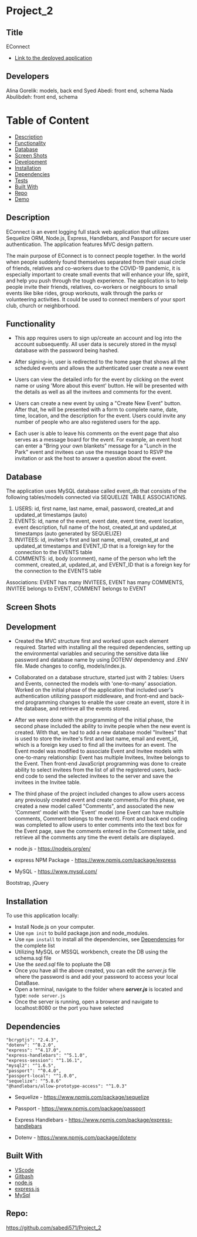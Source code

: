 # Project_2

## Title

EConnect

- [Link to the deployed application](https://project2-sa.herokuapp.com/)

## Developers

Alina Gorelik: models, back end
Syed Abedi: front end, schema
Nada Abulibdeh: front end, schema

# Table of Content

- [Description](#description)
- [Functionality](#functionality)
- [Database](#database)
- [Screen Shots](#screen-shots)
- [Development](#development)
- [Installation](#installation)
- [Dependencies](#dependencies)
- [Tests](#tests)
- [Built With](#built-with)
- [Repo](#repo)
- [Demo](#demo)

## Description

EConnect is an event logging full stack web application that utilizes Sequelize ORM, Node.js, Express, Handlebars, and Passport for secure user authentication. The application features MVC design pattern.

The main purpose of EConnect is to connect people together. In the world when people suddenly found themselves separated from their usual circle of friends, relatives and co-workers due to the COVID-19 pandemic, it is especially important to create small events that will enhance your life, spirit, and help you push through the tough experience. The application is to help people invite their friends, relatives, co-workers or neighbours to small events like bike rides, group workouts, walk through the parks or volunteering activities. It could be used to connect members of your sport club, church or neighborhood.

## Functionality

- This app requires users to sign up/create an account and log into the account subsequently. All user data is securely stored in the mysql database with the password being hashed.

- After signing-in, user is redirected to the home page that shows all the scheduled events and allows the authenticated user create a new event

- Users can view the detailed info for the event by clicking on the event name or using 'More about this event' button. He will be presented with the details as well as all the invitees and comments for the event.

- Users can create a new event by using a "Create New Event" button. After that, he will be presented with a form to complete name, date, time, location, and the description for the event. Users could invite any number of people who are also registered users for the app.

- Each user is able to leave his comments on the event page that also serves as a message board for the event. For example, an event host can enter a "Bring your own blankets" message for a "Lunch in the Park" event and invitees can use the message board to RSVP the invitation or ask the host to answer a question about the event.

## Database

The application uses MySQL database called event_db that consists of the following tables/models connected via SEQUELIZE TABLE ASSOCIATIONS.

1. USERS: id, first name, last name, email, password, created_at and updated_at timestamps (auto)
2. EVENTS: id, name of the event, event date, event time, event location, event description, full name of the host, created_at and updated_at timestamps (auto generated by SEQUELIZE)
3. INVITEES: id, invitee's first and last name, email, created_at and updated_at timestamps and EVENT_ID that is a foreign key for the connection to the EVENTS table
4. COMMENTS: id, body (comment), name of the person who left the comment, created_at, updated_at, and EVENT_ID that is a foreign key for the connection to the EVENTS table

Associations: EVENT has many INVITEES, EVENT has many COMMENTS,
INVITEE belongs to EVENT, COMMENT belongs to EVENT

## Screen Shots

## Development

- Created the MVC structure first and worked upon each element required. Started with installing all the required dependencies, setting up the environmental variables and securing the sensitive data like password and database name by using DOTENV dependency and .ENV file. Made changes to config, models/index.js.

- Collaborated on a database structure, started just with 2 tables: Users and Events, connected the models with 'one-to-many' association. Worked on the initial phase of the application that included user's authentication utilizing passport middleware, and front-end and back-end programming changes to enable the user create an event, store it in the database, and retrieve all the events stored.

- After we were done with the programming of the initial phase, the second phase included the ability to invite people when the new event is created. With that, we had to add a new database model "Invitees" that is used to store the invitee's first and last name, email and event_id, which is a foreign key used to find all the invitees for an event. The Event model was modified to associate Event and Invitee models with one-to-many relationship: Event has multiple Invitees, Invitee belongs to the Event. Then front-end JavaScript programming was done to create ability to select invitees from the list of all the registered users, back-end code to send the selected invitees to the server and save the invitees in the Invitee table.

- The third phase of the project included changes to allow users access any previously created event and create comments.For this phase, we created a new model called "Comments", and associated the new 'Comment' model with the 'Event' model (one Event can have multiple comments, Comment belongs to the event). Front and back end coding was completed to allow users to enter comments into the text box for the Event page, save the comments entered in the Comment table, and retrieve all the comments any time the event details are displayed.

- node.js - https://nodejs.org/en/

- express NPM Package - https://www.npmjs.com/package/express

- MySQL - https://www.mysql.com/

Bootstrap, jQuery

## Installation

To use this application locally:

- Install Node.js on your computer.
- Use `npm init` to build package.json and node_modules.
- Use `npm install` to install all the dependencies, see [Dependencies](#dependencies) for the complete list
- Utilizing MySQL or MSSQL workbench, create the DB using the schema.sql file
- Use the _seed.sql_ file to popluate the DB
- Once you have all the above created, you can edit the _server.js_ file where the password is and add your password to access your local DataBase.
- Open a terminal, navigate to the folder where **_server.js_** is located and type: `node server.js`
- Once the server is running, open a browser and navigate to localhost:8080 or the port you have selected

## Dependencies

    "bcryptjs": "2.4.3",
    "dotenv": "^8.2.0",
    "express": "^4.17.0",
    "express-handlebars": "^5.1.0",
    "express-session": "^1.16.1",
    "mysql2": "^1.6.5",
    "passport": "^0.4.0",
    "passport-local": "^1.0.0",
    "sequelize": "^5.8.6"
    "@handlebars/allow-prototype-access": "^1.0.3"

- Sequelize - https://www.npmjs.com/package/sequelize

- Passport - https://www.npmjs.com/package/passport

- Express Handlebars - https://www.npmjs.com/package/express-handlebars

- Dotenv - https://www.npmjs.com/package/dotenv

## Built With

- [VScode](https://code.visualstudio.com/)
- [Gitbash](https://gitforwindows.org/)
- [node.js](https://nodejs.org/en/)
- [express.js](https://expressjs.com/)
- [MySql](https://www.mysql.com/)

## Repo:

https://github.com/sabedi571/Project_2
